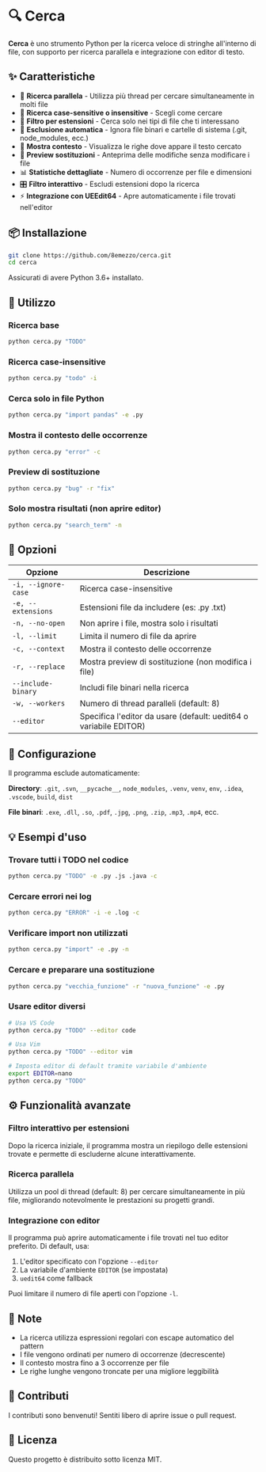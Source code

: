 # 🔍 Cerca

**Cerca** è uno strumento Python per la ricerca veloce di stringhe all'interno di file, con supporto per ricerca parallela e integrazione con editor di testo.

## ✨ Caratteristiche

- 🚀 **Ricerca parallela** - Utilizza più thread per cercare simultaneamente in molti file
- 🎯 **Ricerca case-sensitive o insensitive** - Scegli come cercare
- 📁 **Filtro per estensioni** - Cerca solo nei tipi di file che ti interessano
- 🚫 **Esclusione automatica** - Ignora file binari e cartelle di sistema (.git, node_modules, ecc.)
- 📝 **Mostra contesto** - Visualizza le righe dove appare il testo cercato
- 🔄 **Preview sostituzioni** - Anteprima delle modifiche senza modificare i file
- 📊 **Statistiche dettagliate** - Numero di occorrenze per file e dimensioni
- 🎛️ **Filtro interattivo** - Escludi estensioni dopo la ricerca
- ⚡ **Integrazione con UEEdit64** - Apre automaticamente i file trovati nell'editor

## 📦 Installazione

```bash
git clone https://github.com/8emezzo/cerca.git
cd cerca
```

Assicurati di avere Python 3.6+ installato.

## 🚀 Utilizzo

### Ricerca base
```bash
python cerca.py "TODO"
```

### Ricerca case-insensitive
```bash
python cerca.py "todo" -i
```

### Cerca solo in file Python
```bash
python cerca.py "import pandas" -e .py
```

### Mostra il contesto delle occorrenze
```bash
python cerca.py "error" -c
```

### Preview di sostituzione
```bash
python cerca.py "bug" -r "fix"
```

### Solo mostra risultati (non aprire editor)
```bash
python cerca.py "search_term" -n
```

## 🎯 Opzioni

| Opzione | Descrizione |
|---------|-------------|
| `-i, --ignore-case` | Ricerca case-insensitive |
| `-e, --extensions` | Estensioni file da includere (es: .py .txt) |
| `-n, --no-open` | Non aprire i file, mostra solo i risultati |
| `-l, --limit` | Limita il numero di file da aprire |
| `-c, --context` | Mostra il contesto delle occorrenze |
| `-r, --replace` | Mostra preview di sostituzione (non modifica i file) |
| `--include-binary` | Includi file binari nella ricerca |
| `-w, --workers` | Numero di thread paralleli (default: 8) |
| `--editor` | Specifica l'editor da usare (default: uedit64 o variabile EDITOR) |

## 🔧 Configurazione

Il programma esclude automaticamente:

**Directory**: `.git`, `.svn`, `__pycache__`, `node_modules`, `.venv`, `venv`, `env`, `.idea`, `.vscode`, `build`, `dist`

**File binari**: `.exe`, `.dll`, `.so`, `.pdf`, `.jpg`, `.png`, `.zip`, `.mp3`, `.mp4`, ecc.

## 💡 Esempi d'uso

### Trovare tutti i TODO nel codice
```bash
python cerca.py "TODO" -e .py .js .java -c
```

### Cercare errori nei log
```bash
python cerca.py "ERROR" -i -e .log -c
```

### Verificare import non utilizzati
```bash
python cerca.py "import" -e .py -n
```

### Cercare e preparare una sostituzione
```bash
python cerca.py "vecchia_funzione" -r "nuova_funzione" -e .py
```

### Usare editor diversi
```bash
# Usa VS Code
python cerca.py "TODO" --editor code

# Usa Vim
python cerca.py "TODO" --editor vim

# Imposta editor di default tramite variabile d'ambiente
export EDITOR=nano
python cerca.py "TODO"
```

## ⚙️ Funzionalità avanzate

### Filtro interattivo per estensioni
Dopo la ricerca iniziale, il programma mostra un riepilogo delle estensioni trovate e permette di escluderne alcune interattivamente.

### Ricerca parallela
Utilizza un pool di thread (default: 8) per cercare simultaneamente in più file, migliorando notevolmente le prestazioni su progetti grandi.

### Integrazione con editor
Il programma può aprire automaticamente i file trovati nel tuo editor preferito. Di default, usa:
1. L'editor specificato con l'opzione `--editor`
2. La variabile d'ambiente `EDITOR` (se impostata)
3. `uedit64` come fallback

Puoi limitare il numero di file aperti con l'opzione `-l`.

## 📝 Note

- La ricerca utilizza espressioni regolari con escape automatico del pattern
- I file vengono ordinati per numero di occorrenze (decrescente)
- Il contesto mostra fino a 3 occorrenze per file
- Le righe lunghe vengono troncate per una migliore leggibilità

## 🤝 Contributi

I contributi sono benvenuti! Sentiti libero di aprire issue o pull request.

## 📄 Licenza

Questo progetto è distribuito sotto licenza MIT.
